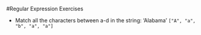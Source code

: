 
#Regular Expression Exercises

 - Match all the characters between a-d in the string: ‘Alabama’ ``` ["A", "a", "b", "a", "a"] ```
 
